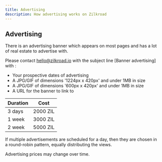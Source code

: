 ```yaml
---
title: Advertising
description: How advertising works on Zilkroad
---
```


## Advertising

There is an advertising banner which appears on most pages and has a lot of real estate to advertise with.

Please contact hello@zilkroad.io with the subject line \[Banner advertising\] with :

* Your prospective dates of advertising
* A JPG/GIF of dimensions '1224px x 420px' and under 1MB in size
* A JPG/GIF of dimensions '600px x 420px' and under 1MB in size
* A URL for the banner to link to

| Duration   | Cost     |
|------------|----------|
| 3 days     | 2000 ZIL |
| 1 week     | 3000 ZIL |
| 2 week     | 5000 ZIL |

If multiple advertisements are scheduled for a day, then they are chosen in a round-robin pattern, equally distributing the views.

Advertising prices may change over time.
